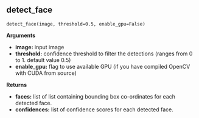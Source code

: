 ## detect_face
```
detect_face(image, threshold=0.5, enable_gpu=False)
```

**Arguments**

- **image:** input image
- **threshold:** confidence threshold to filter the detections (ranges from 0 to 1. default value 0.5)
- **enable_gpu:** flag to use available GPU (if you have compiled OpenCV with CUDA from source)

**Returns**

- **faces:** list of list containing bounding box co-ordinates for each detected face.
- **confidences:** list of confidence scores for each detected face.